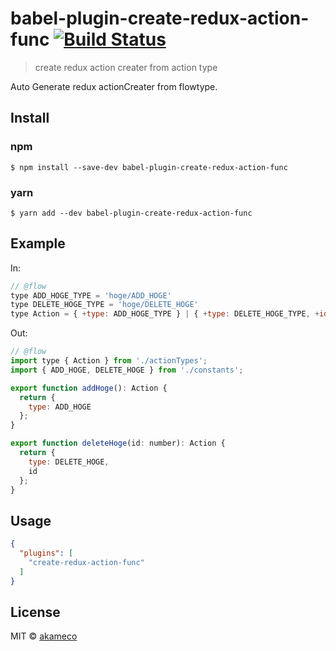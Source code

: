 # babel-plugin-create-redux-action-func [![Build Status](https://travis-ci.org/akameco/babel-plugin-create-redux-action-func.svg?branch=master)](https://travis-ci.org/akameco/babel-plugin-create-redux-action-func)

> create redux action creater from action type

Auto Generate redux actionCreater from flowtype.


## Install

### npm
```
$ npm install --save-dev babel-plugin-create-redux-action-func
```

### yarn
```
$ yarn add --dev babel-plugin-create-redux-action-func
```

## Example

In:

```js
// @flow
type ADD_HOGE_TYPE = 'hoge/ADD_HOGE'
type DELETE_HOGE_TYPE = 'hoge/DELETE_HOGE'
type Action = { +type: ADD_HOGE_TYPE } | { +type: DELETE_HOGE_TYPE, +id: number }
```

Out:

```js
// @flow
import type { Action } from './actionTypes';
import { ADD_HOGE, DELETE_HOGE } from './constants';

export function addHoge(): Action {
  return {
    type: ADD_HOGE
  };
}

export function deleteHoge(id: number): Action {
  return {
    type: DELETE_HOGE,
    id
  };
}
```

## Usage

```json
{
  "plugins": [
    "create-redux-action-func"
  ]
}
```

## License

MIT © [akameco](http://akameco.github.io)
